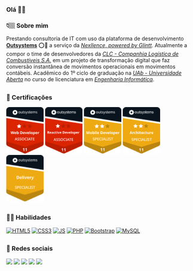 ### Olá 👋🏼

<h3>👇🏼 Sobre mim</h3>
Prestando consultoria de IT com uso da plataforma de desenvolvimento <a href="https://www.outsystems.com/pt-br/platform/" target="_blank"><strong>Outsystems</strong></a> ⭕🚀 a serviço da <a href="https://www.nexllence.com/pt/sobre" target="_blank"><i>Nexllence, powered by Glintt</i></a>. Atualmente a compor o time de desenvolvedores da <a href="http://www.clc.pt/clc/" target="_blank"><i>CLC - Companhia Logística de Combustíveis S.A.</i></a> em um projeto de transformação digital que faz conversão instantânea de movimentos operacionais em movimentos contábeis. Acadêmico do 1º ciclo de graduação na <a href="https://portal.uab.pt/auab/" target="_blank"><i>UAb - Universidade Aberta</i></a> no curso de licenciatura em <a href="https://www2.uab.pt/guiainformativo/detailcursos.php?curso=100" target="_blank"><i>Engenharia Informática</i></a>.

##
<h3>🏅 Certificações </h3>
<div> 
  <a href="https://www.outsystems.com/profile/h2dvwgcjbl/learn" target="_blank"><img aling="center" height="125" width="100" src="os-associate-traditional-web.png"></a>
  <a href="https://www.outsystems.com/profile/h2dvwgcjbl/learn" target="_blank"><img aling="center" height="125" width="100" src="os-associate-reactive.png"></a>
  <a href="https://www.outsystems.com/profile/h2dvwgcjbl/learn" target="_blank"><img aling="center" height="125" width="100" src="os-specialist-mobile.png"></a>
  <a href="https://www.outsystems.com/profile/h2dvwgcjbl/learn" target="_blank"><img aling="center" height="125" width="100" src="os-specialist-architecture.png"></a>
  <a href="https://www.outsystems.com/profile/h2dvwgcjbl/learn" target="_blank"><img aling="center" height="125" width="100" src="os-specialist-delivery.png"></a> 
</div>

##
<h3>👨‍💻 Habilidades </h3>
<div style="display: inline_block">
  <a href="https://html.spec.whatwg.org/multipage/" target="_blank"><img aling="center" alt="HTML5" src="https://img.shields.io/badge/HTML5-E34F26?style=for-the-badge&logo=html5&logoColor=white"/></a>
  <a href="https://www.w3.org/TR/css3-roadmap/" target="_blank"><img aling="center" alt="CSS3"      src="https://img.shields.io/badge/CSS3-1572B6?style=for-the-badge&logo=css3&logoColor=white"/></a>
  <a href="https://developer.mozilla.org/pt-BR/docs/Web/JavaScript/About_JavaScript" target="_blank"><img aling="center" alt="JS"        src="https://img.shields.io/badge/JavaScript-F7DF1E?style=for-the-badge&logo=javascript&logoColor=black"/></a>
  <a href="https://www.php.net/manual/pt_BR/intro-whatis.php" target="_blank"><img aling="center" alt="PHP"       src="https://img.shields.io/badge/PHP-777BB4?style=for-the-badge&logo=php&logoColor=white"/></a>
  <a href="https://getbootstrap.com/docs/5.1/getting-started/introduction/" target="_blank"><img aling="center" alt="Bootstrap" src="https://img.shields.io/badge/Bootstrap-563D7C?style=for-the-badge&logo=bootstrap&logoColor=white"/></a>
  <a href="https://dev.mysql.com/doc/refman/8.0/en/what-is-mysql.html" target="_blank"><img aling="center" alt="MySQL"     src="https://img.shields.io/badge/MySQL-00000F?style=for-the-badge&logo=mysql&logoColor=white"/></a>
</div>

##
<h3>🔗 Redes sociais</h3>
<div> 
  <a href="https://www.facebook.com/jhonatanomelo" target="_blank"><img src="https://img.shields.io/badge/Facebook-1877F2?style=for-the-badge&logo=facebook&logoColor=white" target="_blank"></a>
  <a href="https://instagram.com/jhonatanomelo" target="_blank"><img src="https://img.shields.io/badge/-Instagram-%23E4405F?style=for-the-badge&logo=instagram&logoColor=white" target="_blank"></a>
  <a href="https://www.tiktok.com/@jhonatanomelo?" target="_blank"><img src="https://img.shields.io/badge/TikTok-000000?style=for-the-badge&logo=tiktok&logoColor=white target="_blank"></a>
  <a href="https://twitter.com/jhonatanomelo" target="_blank"><img src="https://img.shields.io/badge/Twitter-1DA1F2?style=for-the-badge&logo=twitter&logoColor=white" target="_blank"></a> 
  <a href="https://www.linkedin.com/in/jhonatanomelo" target="_blank"><img src="https://img.shields.io/badge/-LinkedIn-%230077B5?style=for-the-badge&logo=linkedin&logoColor=white" target="_blank"></a> 
</div>
